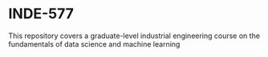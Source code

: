 # INDE-577
This repository covers a graduate-level industrial engineering course on the fundamentals of data science and machine learning
